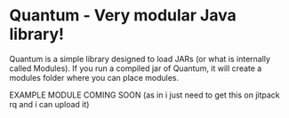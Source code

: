# Quantum - Very modular Java library!

Quantum is a simple library designed to load JARs (or what is internally called Modules).
If you run a compiled jar of Quantum, it will create a modules folder where you can place modules.

EXAMPLE MODULE COMING SOON (as in i just need to get this on jitpack rq and i can upload it)
